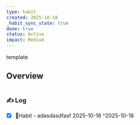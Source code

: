 ```yaml
---
type: habit
created: 2025-10-18
_habit_sync_state: true
done: true
status: Active
impact: Medium
---
```


template
## Overview
```mindmapos-habit-monthly
```

### ✍️ Log

- [x] 🔄Habit - adasdasdfasf 2025-10-18 ^2025-10-18
